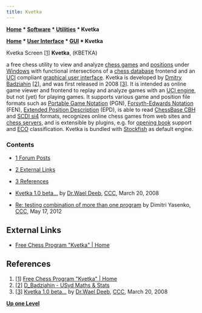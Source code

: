 ```yaml
---
title: Kvetka
---
```

**[Home](Home "Home") \* [Software](Software "Software") \* [Utilities](Utilities "Utilities") \* Kvetka**  

**[Home](Home "Home") \* [User Interface](User_Interface "User Interface") \* [GUI](GUI "GUI") \* Kvetka**



 [](File:Kvetka-scr.jpg) Kvetka Screen <a id="cite-note-1" href="#cite-ref-1">[1]</a> 
**Kvetka**, (КВЕТКА)  

a free chess utility to view and analyze [chess games](Chess_Game "Chess Game") and [positions](Chess_Position "Chess Position") under [Windows](Windows "Windows") 
with functional intersections of a [chess database](Databases "Databases") frontend and an [UCI](UCI "UCI") compliant [graphical user interface](GUI "GUI").
Kvetka is developed by [Dmitry Badziahin](Dmitry_Badziahin "Dmitry Badziahin") <a id="cite-note-2" href="#cite-ref-2">[2]</a>, 
and was first released in 2008 <a id="cite-note-3" href="#cite-ref-3">[3]</a>. 
It is intended as online game viewer and frontend to replay and analyze games with an [UCI engine](Category:UCI "Category:UCI"), but not (yet) for playing games. 
It supports various game and position file formats such as [Portable Game Notation](Portable_Game_Notation "Portable Game Notation") (PGN), [Forsyth-Edwards Notation](Forsyth-Edwards_Notation "Forsyth-Edwards Notation") (FEN), [Extended Position Description](Extended_Position_Description "Extended Position Description") (EPD), 
is able to read [ChessBase CBH](ChessBase_(Database)#CBF "ChessBase (Database)") and [SCDI si4](SCID#Format "SCID") formats, 
recognizes online chess games from web sites and [chess servers](Chess_Server "Chess Server"), 
and is extensible by plugins, e.g. for [opening book](Opening_Book "Opening Book") support and [ECO](ECO "ECO") classification. 
Kvetka is bundled with [Stockfish](Stockfish "Stockfish") as default engine. 



### Contents


* [1 Forum Posts](#forum-posts)
* [2 External Links](#external-links)
* [3 References](#references)






* [Kvetka 1.0 beta...](http://www.talkchess.com/forum/viewtopic.php?t=20257) by [Dr.Wael Deeb](index.php?title=Dr.Wael_Deeb&action=edit&redlink=1 "Dr.Wael Deeb (page does not exist)"), [CCC](CCC "CCC"), March 20, 2008
* [Re: testing combination of more than one program](http://www.talkchess.com/forum/viewtopic.php?t=43748&start=1) by Dimitri Yasenko, [CCC](CCC "CCC"), May 17, 2012


## External Links


* [Free Chess Program "Kvetka" | Home](http://kvetka.org/en/)


## References


1. <a id="cite-ref-1" href="#cite-note-1">[1]</a> [Free Chess Program "Kvetka" | Home](http://kvetka.org/en/)
2. <a id="cite-ref-2" href="#cite-note-2">[2]</a> [D\_Badziahin - USyd Maths & Stats](https://www.maths.usyd.edu.au/ut/people?who=D_Badziahin&sms=y)
3. <a id="cite-ref-3" href="#cite-note-3">[3]</a> [Kvetka 1.0 beta...](http://www.talkchess.com/forum/viewtopic.php?t=20257) by [Dr.Wael Deeb](index.php?title=Dr.Wael_Deeb&action=edit&redlink=1 "Dr.Wael Deeb (page does not exist)"), [CCC](CCC "CCC"), March 20, 2008

**[Up one Level](Utilities "Utilities")**







 
